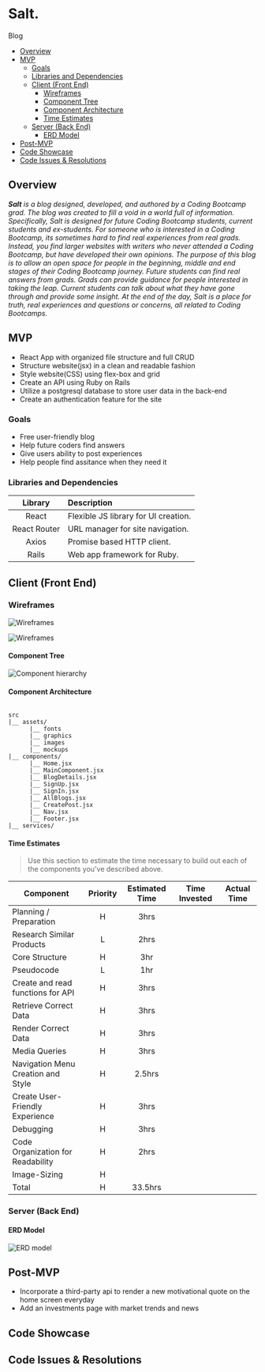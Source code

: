 # Salt.
Blog


- [Overview](#overview)
- [MVP](#mvp)
  - [Goals](#goals)
  - [Libraries and Dependencies](#libraries-and-dependencies)
  - [Client (Front End)](#client-front-end)
    - [Wireframes](#wireframes)
    - [Component Tree](#component-tree)
    - [Component Architecture](#component-architecture)
    - [Time Estimates](#time-estimates)
  - [Server (Back End)](#server-back-end)
    - [ERD Model](#erd-model)
- [Post-MVP](#post-mvp)
- [Code Showcase](#code-showcase)
- [Code Issues & Resolutions](#code-issues--resolutions)



## Overview

_**Salt** is a blog designed, developed, and authored by a Coding Bootcamp grad. The blog was created to fill a void in a world full of information. Specifically, Salt is designed for future Coding Bootcamp students, current students and ex-students. For someone who is interested in a Coding Bootcamp, its sometimes hard to find real experiences from real grads. Instead, you find larger websites with writers who never attended a Coding Bootcamp, but have developed their own opinions. The purpose of this blog is to allow an open space for people in the beginning, middle and end stages of their Coding Bootcamp journey. Future students can find real answers from grads. Grads can provide guidance for people interested in taking the leap. Current students can talk about what they have gone through and provide some insight. At the end of the day, Salt is a place for truth, real experiences and questions or concerns, all related to Coding Bootcamps._


## MVP 

- React App with organized file structure and full CRUD
- Structure website(jsx) in a clean and readable fashion
- Style website(CSS) using flex-box and grid
- Create an API using Ruby on Rails
- Utilize a postgresql database to store user data in the back-end
- Create an authentication feature for the site


### Goals

- Free user-friendly blog
- Help future coders find answers 
- Give users ability to post experiences
- Help people find assitance when they need it


### Libraries and Dependencies


|     Library      | Description                                |
| :--------------: | :----------------------------------------- |
|      React       | Flexible JS library for UI creation.       |
|   React Router   | URL manager for site navigation.           |
|      Axios       | Promise based HTTP client.                 |
|      Rails       | Web app framework for Ruby.                |



## Client (Front End)

### Wireframes



![Wireframes](https://github.com/JustinKnuth/theConserver/blob/main/assets/Wireframe-1.png)



![Wireframes](https://github.com/JustinKnuth/theConserver/blob/main/assets/Wireframe-2.png)



#### Component Tree

![Component hierarchy](https://github.com/JustinKnuth/theConserver/blob/main/assets/hierarchy.png)

#### Component Architecture

``` structure

src
|__ assets/
      |__ fonts
      |__ graphics
      |__ images
      |__ mockups
|__ components/
      |__ Home.jsx
      |__ MainComponent.jsx
      |__ BlogDetails.jsx
      |__ SignUp.jsx
      |__ SignIn.jsx
      |__ AllBlogs.jsx
      |__ CreatePost.jsx
      |__ Nav.jsx
      |__ Footer.jsx
|__ services/

```

#### Time Estimates

> Use this section to estimate the time necessary to build out each of the components you've described above.

| Component | Priority | Estimated Time | Time Invested | Actual Time |
| --- | :---: |  :---: | :---: | :---: |
| Planning / Preparation  | H | 3hrs |  |  |
| Research Similar Products | L | 2hrs |  |  |
| Core Structure  | H | 3hr |  |  |
| Pseudocode  | L | 1hr |  |  |
| Create and read functions for API  | H | 3hrs |  |  |
| Retrieve Correct Data  | H | 3hrs |  |  |
| Render Correct Data | H | 3hrs |  |  |
| Media Queries | H | 3hrs |  |  |
| Navigation Menu Creation and Style | H | 2.5hrs |  |  |
| Create User-Friendly Experience | H | 3hrs |  |  |
| Debugging | H | 3hrs |  |  |
| Code Organization for Readability | H | 2hrs |  |  |
| Image-Sizing | H |  |  |  |
| Total | H | 33.5hrs |  |  |



### Server (Back End)

#### ERD Model

![ERD model](https://github.com/JustinKnuth/theConserver/blob/main/assets/ERD.png)

## Post-MVP

- Incorporate a third-party api to render a new motivational quote on the home screen everyday
- Add an investments page with market trends and news



## Code Showcase


## Code Issues & Resolutions

